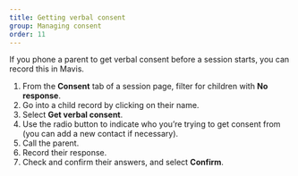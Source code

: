 ```yaml
---
title: Getting verbal consent
group: Managing consent
order: 11
---
```


If you phone a parent to get verbal consent before a session starts, you can record this in Mavis.

1. From the **Consent** tab of a session page, filter for children with **No response**.
2. Go into a child record by clicking on their name.
3. Select **Get verbal consent**.
4. Use the radio button to indicate who you’re trying to get consent from (you can add a new contact if necessary).
5. Call the parent.
6. Record their response.
7. Check and confirm their answers, and select **Confirm**.

